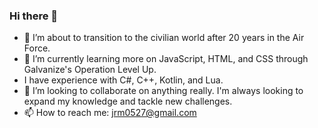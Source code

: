 ### Hi there 👋

- 🔭 I’m about to transition to the civilian world after 20 years in the Air Force.
- 🌱 I’m currently learning more on JavaScript, HTML, and CSS through Galvanize's Operation Level Up.
- I have experience with C#, C++, Kotlin, and Lua.
- 👯 I’m looking to collaborate on anything really. I'm always looking to expand my knowledge and tackle new challenges.
- 📫 How to reach me: jrm0527@gmail.com
